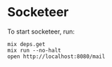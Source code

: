Socketeer
=========

To start socketeer, run:

```
mix deps.get
mix run --no-halt
open http://localhost:8080/mail
```
